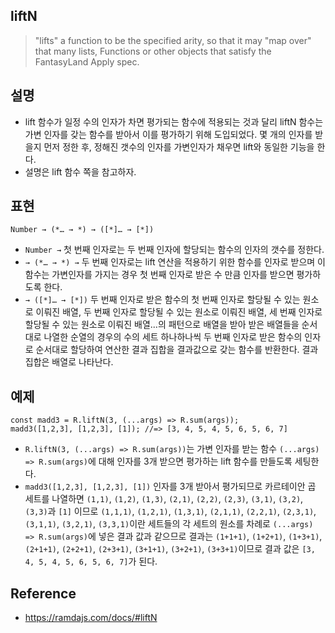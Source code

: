 ## liftN
> "lifts" a function to be the specified arity, so that it may "map over" that many lists, Functions or other objects that satisfy the FantasyLand Apply spec.

## 설명
- lift 함수가 일정 수의 인자가 차면 평가되는 함수에 적용되는 것과 달리 liftN 함수는 가변 인자를 갖는 함수를 받아서 이를 평가하기 위해 도입되었다. 몇 개의 인자를 받을지 먼저 정한 후, 정해진 갯수의 인자를 가변인자가 채우면 lift와 동일한 기능을 한다.
- 설명은 lift 함수 쪽을 참고하자.

## 표현
```
Number → (*… → *) → ([*]… → [*])
```
- `Number →` 첫 번째 인자로는 두 번째 인자에 할당되는 함수의 인자의 갯수를 정한다.
- `→ (*… → *) →` 두 번째 인자로는 lift 연산을 적용하기 위한 함수를 인자로 받으며 이 함수는 가변인자를 가지는 경우 첫 번째 인자로 받은 수 만큼 인자를 받으면 평가하도록 한다.
- `→ ([*]… → [*])` 두 번째 인자로 받은 함수의 첫 번째 인자로 할당될 수 있는 원소로 이뤄진 배열, 두 번째 인자로 할당될 수 있는 원소로 이뤄진 배열, 세 번째 인자로 할당될 수 있는 원소로 이뤄진 배열...의 패턴으로 배열을 받아 받은 배열들을 순서대로 나열한 순열의 경우의 수의 세트 하나하나씩 두 번째 인자로 받은 함수의 인자로 순서대로 할당하여 연산한 결과 집합을 결과값으로 갖는 함수를 반환한다. 결과 집합은 배열로 나타난다.

## 예제
```
const madd3 = R.liftN(3, (...args) => R.sum(args));
madd3([1,2,3], [1,2,3], [1]); //=> [3, 4, 5, 4, 5, 6, 5, 6, 7]
```
- `R.liftN(3, (...args) => R.sum(args))`는 가변 인자를 받는 함수 `(...args) => R.sum(args)`에 대해 인자를 3개 받으면 평가하는 lift 함수를 만들도록 세팅한다.
- `madd3([1,2,3], [1,2,3], [1])` 인자를 3개 받아서 평가되므로 카르테이안 곱 세트를 나열하면 `(1,1)`, `(1,2)`, `(1,3)`, `(2,1)`, `(2,2)`, `(2,3)`, `(3,1)`, `(3,2)`, `(3,3)`과 `[1]` 이므로 `(1,1,1)`, `(1,2,1)`, `(1,3,1)`, `(2,1,1)`, `(2,2,1)`, `(2,3,1)`, `(3,1,1)`, `(3,2,1)`, `(3,3,1)`이란 세트들의 각 세트의 원소를 차례로 `(...args) => R.sum(args)`에 넣은 결과 값과 같으므로 결과는 `(1+1+1)`, `(1+2+1)`, `(1+3+1)`, `(2+1+1)`, `(2+2+1)`, `(2+3+1)`, `(3+1+1)`, `(3+2+1)`, `(3+3+1)`이므로 결과 값은 `[3, 4, 5, 4, 5, 6, 5, 6, 7]`가 된다.

## Reference
- https://ramdajs.com/docs/#liftN

